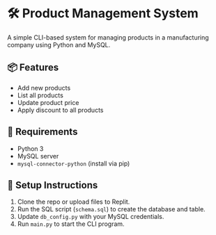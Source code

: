 # 🛠️ Product Management System

A simple CLI-based system for managing products in a manufacturing company using Python and MySQL.

## 📦 Features
- Add new products
- List all products
- Update product price
- Apply discount to all products

## 🐍 Requirements
- Python 3
- MySQL server
- `mysql-connector-python` (install via pip)

## 🚀 Setup Instructions
1. Clone the repo or upload files to Replit.
2. Run the SQL script (`schema.sql`) to create the database and table.
3. Update `db_config.py` with your MySQL credentials.
4. Run `main.py` to start the CLI program.

